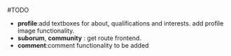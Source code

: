 #TODO
* __profile__:add textboxes for about, qualifications and interests.
add profile image functionality.
* __suborum__, __community__ : get route frontend.
* __comment__:comment functionality to be added

